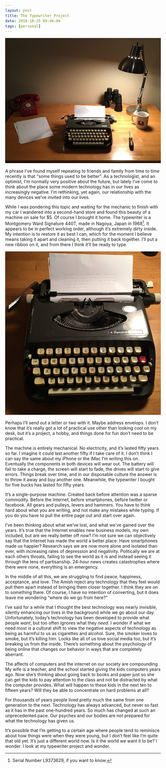 ```yaml
---
layout: post
title: The Typewriter Project
date: 2018-10-25 09:46:04
tags: [personal]
---
```


![the desk][1]

A phrase I've found myself repeating to friends and family from time to time recently is that "some things used to be better". As a technologist, and an optimist, I'm normally very positive about the future, but lately I’ve come to think about the place some modern technology has in our lives as increasingly negative. I’m rethinking, yet again, our relationship with the many devices we’ve invited into our lives. 

While I was pondering this topic and waiting for the mechanic to finish with my car I wandered into a second-hand store and found this beauty of a machine on sale for $5. Of course I brought it home. The typewriter is a Montgomery Ward Signature 440T, made in Nagoya, Japan in 1968[^1]. It appears to be in perfect working order, although it’s extremely dirty inside. My intention is to restore it as best I can, which for the moment I believe means taking it apart and cleaning it, then putting it back together. I’ll put a new ribbon on it, and from there I think it’ll be ready to type. 

![the desk][2]

Perhaps I’ll send out a letter or two with it. Maybe address envelops. I don’t know that it’s really got a lot of practical use other than looking cool on my desk, but it’s a project, a hobby, and things done for fun don’t need to be practical. 

The machine is entirely mechanical. No electricity, and it’s lasted fifty years so far. I imagine it could last another fifty if I take care of it. I don’t think I can say the same about my iPhone or the iMac I’m writing this on. Eventually the components in both devices will wear out. The battery will fail to take a charge, the screen will start to fade, the drives will start to give errors. Things break over time, and in our disposable culture the answer is to throw it away and buy another one. Meanwhile, the typewriter I bought for five bucks has lasted for fifty years.

It’s a single-purpose machine. Created back before attention was a sparse commodity. Before the Internet, before smartphones, before twitter or facebook. All gears and pulleys, levers and hammers. You have to think hard about what you are writing, and not make any mistakes while typing. If you do you have to pull the entire page out and start over again. 

I’ve been thinking about what we’ve lost, and what we’ve gained over the years. It’s true that the Internet enables new business models, my own included, but are we really better off now? I’m not sure we can objectively say that the Internet has made the world a better place. Have smartphones made us happier? Research says we are now more alone and isolated than ever, with increasing rates of depression and negativity. Politically we are at each others throats, failing to see the world as it is and instead seeing it through the lens of partisanship. 24-hour news creates catastrophes where there were none, everything is an emergency. 

In the middle of all this, we are struggling to find peace, happiness, acceptance, and love. The Amish reject any technology that they feel would pull them apart instead of bringing them closer together. I think they are on to something there. Of course, I have no intention of converting, but it does leave me wondering “where do we go from here?”

I’ve said for a while that I thought the best technology was nearly invisible, silently enhancing our lives in the background while we go about our day. Unfortunately, today’s technology has been developed to provide what people *want*, but too often ignores what they *need*. I wonder if what we need most is a cultural shift to view the negative aspects of technology as being as harmful to us as cigarettes and alcohol. Sure, the smoker loves to smoke, but it’s killing him. Looks like all of us love social media too, but it’s breaking us from the inside. There’s something about the psychology of being online that changes our behavior in ways that are completely aberrant. 

The affects of computers and the internet on our society are compounding. My wife is a teacher, and the school started giving the kids computers years ago. Now she’s thinking about going back to books and paper just so she can get the kids to pay attention to the class and not be distracted by what the computer provides. What will happen to these kids in the next ten to fifteen years? Will they be able to concentrate on hard problems at all? 

For thousands of years people lived pretty much the same from one generation to the next. Technology has always advanced, but never so fast as it has in the past one-hundred years. So much has changed at such an unprecedented pace. Our psyches and our bodies are not prepared for what the technology has given us. 

It’s possible that I’m getting to a certain age where people tend to reminisce about how things were when they were young, but I don’t feel like I’m quite that old yet. It’s just a different world now. Is it the world we want it to be? I wonder. I look at my typewriter project and wonder. 

[^1]:	Serial Number L9373629, if you want to know.


[1]: /media/type_desk.jpg
[2]: /media/typewriter.jpg
